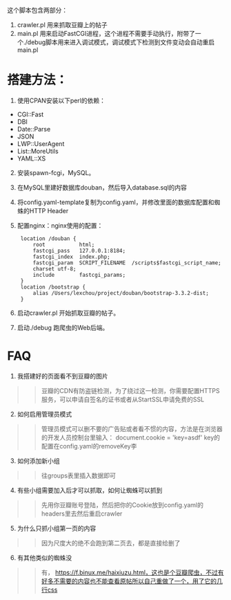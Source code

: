 这个脚本包含两部分：

1. crawler.pl 用来抓取豆瓣上的帖子
2. main.pl 用来启动FastCGI进程，这个进程不需要手动执行，附带了一个./debug脚本用来进入调试模式，调试模式下检测到文件变动会自动重启main.pl

# 搭建方法：
1. 使用CPAN安装以下perl的依赖：
  * CGI::Fast
  * DBI
  * Date::Parse
  * JSON
  * LWP::UserAgent
  * List::MoreUtils
  * YAML::XS
2. 安装spawn-fcgi，MySQL。
3. 在MySQL里建好数据库douban，然后导入database.sql的内容
4. 将config.yaml-template复制为config.yaml，并修改里面的数据库配置和蜘蛛的HTTP Header
5. 配置nginx：nginx使用的配置：

        location /douban {
            root           html;
            fastcgi_pass   127.0.0.1:8184;
            fastcgi_index  index.php;
            fastcgi_param  SCRIPT_FILENAME  /scripts$fastcgi_script_name;
            charset utf-8;
            include        fastcgi_params;
        }
        location /bootstrap {
            alias /Users/lexchou/project/douban/bootstrap-3.3.2-dist;
        }

6. 启动crawler.pl 开始抓取豆瓣的帖子。
7. 启动./debug 跑爬虫的Web后端。


# FAQ 
1. 我搭建好的页面看不到豆瓣的图片
>> 豆瓣的CDN有防盗链检测，为了绕过这一检测，你需要配置HTTPS服务，可以申请自签名的证书或者从StartSSL申请免费的SSL
2. 如何启用管理员模式
>> 管理员模式可以删不要的广告贴或者看不惯的内容，方法是在浏览器的开发人员控制台里输入：
>> document.cookie = 'key=asdf'
>> key的配置在config.yaml的removeKey李
3. 如何添加新小组
>> 往groups表里插入数据即可
4. 有些小组需要加入后才可以抓取，如何让蜘蛛可以抓到
>> 先用你豆瓣账号登陆，然后把你的Cookie放到config.yaml的headers里去然后重启crawler
5. 为什么只抓小组第一页的内容
>> 因为尺度大的绝不会跑到第二页去，都是直接给删了
6. 有其他类似的蜘蛛没
>> 有， https://f.binux.me/haixiuzu.html，这也是个豆瓣爬虫，不过有好多不需要的内容也不能查看原帖所以自己重做了一个，用了它的几行css



